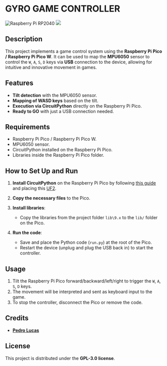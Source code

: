# GYRO GAME CONTROLLER
![Raspberry Pi RP2040](https://img.shields.io/badge/Raspberry%20Pi%20RP2040-black?logo=raspberrypi&logoColor=raspberrypi) ![](https://img.shields.io/badge/Programming-black?logo=C&logoColor=white)


## Description
This project implements a game control system using the **Raspberry Pi Pico / Raspberry Pi Pico W**. It can be used to map the **MPU6050** sensor to control the `W`, `A`, `S`, `D` keys via **USB** connection to the device, allowing for intuitive and innovative movement in games.

## Features
- **Tilt detection** with the MPU6050 sensor.
- **Mapping of WASD keys** based on the tilt.
- **Execution via CircuitPython** directly on the Raspberry Pi Pico.
- **Ready to GO** with just a USB connection needed.

## Requirements
- Raspberry Pi Pico / Raspberry Pi Pico W.
- MPU6050 sensor.
- CircuitPython installed on the Raspberry Pi Pico.
- Libraries inside the Raspberry Pi Pico folder.

## How to Set Up and Run
1. **Install CircuitPython** on the Raspberry Pi Pico by following [this guide](https://learn.adafruit.com/welcome-to-circuitpython/installing-circuitpython) and placing this [UF2](link).

2. **Copy the necessary files** to the Pico.

3. **Install libraries**:
   - Copy the libraries from the project folder `lib\9.x` to the `lib/` folder on the Pico.

4. **Run the code**:
   - Save and place the Python code (`run.py`) at the root of the Pico.
   - Restart the device (unplug and plug the USB back in) to start the controller.

## Usage
1. Tilt the Raspberry Pi Pico forward/backward/left/right to trigger the `W`, `A`, `S`, `D` keys.
2. The movement will be interpreted and sent as keyboard input to the game.
3. To stop the controller, disconnect the Pico or remove the code.

## Credits
   - [**Pedro Lucas**](https://github.com/pedrolucas7i)

## License
This project is distributed under the **GPL-3.0 license**.
